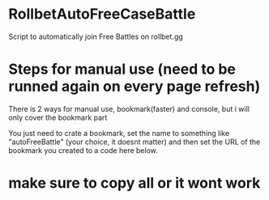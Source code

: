 # RollbetAutoFreeCaseBattle
Script to automatically join Free Battles on rollbet.gg

# Steps for manual use (need to be runned again on every page refresh)
There is 2 ways for manual use, bookmark(faster) and console, but i will only cover the bookmark part

You just need to crate a bookmark, set the name to something like "autoFreeBattle" (your choice, it doesnt matter)
and then set the URL of the bookmark you created to a code here below.

# make sure to copy all or it wont work

